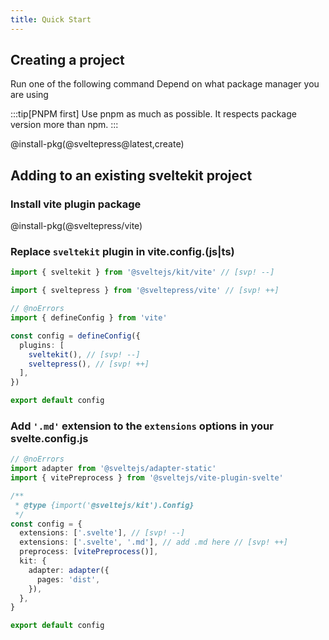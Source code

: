 ```yaml
---
title: Quick Start
---
```


## Creating a project

Run one of the following command
Depend on what package manager you are using

:::tip[PNPM first]
Use pnpm as much as possible. It respects package version more than npm.
:::

@install-pkg(@sveltepress@latest,create)

## Adding to an existing sveltekit project

### Install vite plugin package

@install-pkg(@sveltepress/vite)

### Replace `sveltekit` plugin in vite.config.(js|ts)

```ts title="vite.config.(js|ts)"
import { sveltekit } from '@sveltejs/kit/vite' // [svp! --]

import { sveltepress } from '@sveltepress/vite' // [svp! ++]

// @noErrors
import { defineConfig } from 'vite'

const config = defineConfig({
  plugins: [
    sveltekit(), // [svp! --]
    sveltepress(), // [svp! ++]
  ],
})

export default config
```

### Add `'.md'` extension to the `extensions` options in your svelte.config.js

```ts title="svelte.config.js"
// @noErrors
import adapter from '@sveltejs/adapter-static'
import { vitePreprocess } from '@sveltejs/vite-plugin-svelte'

/**
 * @type {import('@sveltejs/kit').Config}
 */
const config = {
  extensions: ['.svelte'], // [svp! --]
  extensions: ['.svelte', '.md'], // add .md here // [svp! ++]
  preprocess: [vitePreprocess()],
  kit: {
    adapter: adapter({
      pages: 'dist',
    }),
  },
}

export default config
```
